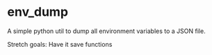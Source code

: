 # env_dump

A simple python util to dump all environment variables to a JSON file.

Stretch goals: Have it save functions
